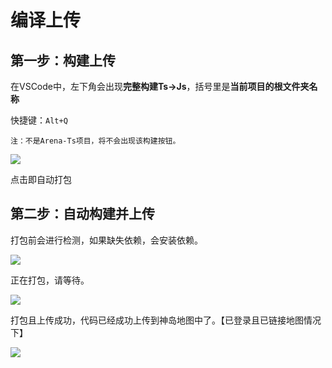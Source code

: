 # 编译上传
## 第一步：构建上传
在VSCode中，左下角会出现**完整构建Ts->Js**，括号里是**当前项目的根文件夹名称**

快捷键：`Alt+Q`

`注：不是Arena-Ts项目，将不会出现该构建按钮。`

![](/QQ_1721718659443.png)

点击即自动打包

## 第二步：自动构建并上传
打包前会进行检测，如果缺失依赖，会安装依赖。

![](/QQ_1721023926173.webp)



正在打包，请等待。

![](/QQ_1721024305286.webp)



打包且上传成功，代码已经成功上传到神岛地图中了。【已登录且已链接地图情况下】

![](/QQ_1721023950939.webp)

